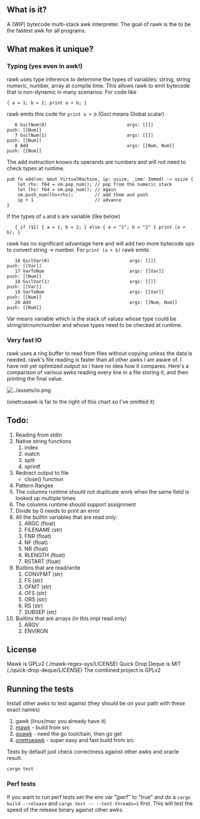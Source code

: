## What is it?
A (WIP) bytecode multi-stack awk interpreter. The goal of rawk is the to be the fastest awk for all programs.

## What makes it unique?

### Typing (yes even in awk!)
rawk uses type inference to determine the types of variables: string, string numeric, number, array at compile time. 
This allows rawk to emit bytecode that is non-dynamic in many scenarios. For code like

```
{ a = 1; b = 2; print a + b; }
```
rawk emits this code for `print a + b` (Gscl means Global scalar)
```
   6 GsclNum(0)                              args: [[]]                 push: [[Num]]
   7 GsclNum(1)                              args: [[]]                 push: [[Num]]
   8 Add                                     args: [[Num, Num]]         push: [[Num]]
```
The add instruction knows its operands are numbers and will not need to check types at runtime.
```
pub fn add(vm: &mut VirtualMachine, ip: usize, _imm: Immed) -> usize {
    let rhs: f64 = vm.pop_num(); // pop from the numeric stack
    let lhs: f64 = vm.pop_num(); // again
    vm.push_num(lhs+rhs);        // add them and push
    ip + 1                       // advance
}
```
If the types of `a` and `b` are variable (like below)
```
   { if ($1) { a = 1; b = 2; } else { a = "1"; b = "2" } print (a + b); }
```
rawk has no significant advantage here and will add two more bytecode ops to convert string -> number. For `print (a + b)` rawk emits
```
   16 GsclVar(0)                              args: [[]]                 push: [[Var]]
   17 VarToNum                                args: [[Var]]              push: [[Num]]
   18 GsclVar(1)                              args: [[]]                 push: [[Var]]
   19 VarToNum                                args: [[Var]]              push: [[Num]]
   20 Add                                     args: [[Num, Num]]         push: [[Num]]
```
Var means variable which is the stack of values whose type could be string/strnum/number and whose types need to be checked at runtime.

### Very fast IO
rawk uses a ring buffer to read from files without copying unless the data is needed. rawk's file reading is faster than all other
awks I am aware of. I have not yet optimized output so I have no idea how it compares. Here's a comparison of various awks
reading every line in a file storing it, and then printing the final value.

![../assets/io.png](../assets/io.png)

(onetrueawk is far to the right of this chart so I've omitted it)

## Todo:

1. Reading from stdin
2. Native string functions
   1. index
   2. match
   3. split
   4. sprintf
3. Redirect output to file
   - close() function
4. Pattern Ranges 
5. The columns runtime should not duplicate work when the same field is looked up multiple times
6. The columns runtime should support assignment
7. Divide by 0 needs to print an error
8. All the builtin variables that are read only:
   1. ARGC (float)
   1. FILENAME (str)
   1. FNR (float)
   1. NF (float)
   1. NR (float)
   1. RLENGTH (float)
   1. RSTART (float)
9. Builtins that are read/write
    1. CONVFMT (str)
    1. FS (str)
    1. OFMT (str)
    1. OFS (str)
    1. ORS (str)
    1. RS (str)
    1. SUBSEP (str)
10. Builtins that are arrays (in this impl read only)
    1. ARGV
    1. ENVIRON

## License
Mawk is GPLv2 (./mawk-regex-sys/LICENSE)
Quick Drop Deque is MIT (./quick-drop-deque/LICENSE)
The combined project is GPLv2 

## Running the tests

Install other awks to test against (they should be on your path with these exact names)
1. gawk (linux/mac you already have it)
2. [mawk](https://invisible-island.net/mawk/) - build from src
3. [goawk](https://github.com/benhoyt/goawk) - need the go toolchain, then go get
4. [onetrueawk](https://github.com/onetrueawk/awk) - super easy and fast build from src

Tests by default just check correctness against other awks and oracle result.

```
cargo test
```

### Perf tests
If you want to run perf tests set the env var "jperf" to "true" and do a `cargo build --release` and `cargo test -- --test-threads=1` first. This will test the speed of the release binary against other awks.
